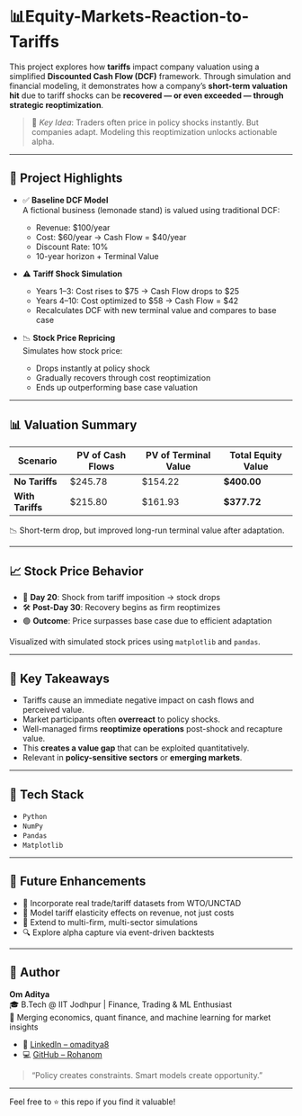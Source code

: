 # 📊Equity-Markets-Reaction-to-Tariffs

This project explores how **tariffs** impact company valuation using a simplified **Discounted Cash Flow (DCF)** framework. Through simulation and financial modeling, it demonstrates how a company’s **short-term valuation hit** due to tariff shocks can be **recovered — or even exceeded — through strategic reoptimization**.

> 🧠 *Key Idea*: Traders often price in policy shocks instantly. But companies adapt. Modeling this reoptimization unlocks actionable alpha.

---

## 🧮 Project Highlights

- ✅ **Baseline DCF Model**  
  A fictional business (lemonade stand) is valued using traditional DCF:
  - Revenue: $100/year
  - Cost: $60/year → Cash Flow = $40/year
  - Discount Rate: 10%
  - 10-year horizon + Terminal Value

- ⚠️ **Tariff Shock Simulation**  
  - Years 1–3: Cost rises to $75 → Cash Flow drops to $25
  - Years 4–10: Cost optimized to $58 → Cash Flow = $42
  - Recalculates DCF with new terminal value and compares to base case

- 📉 **Stock Price Repricing**  
  Simulates how stock price:
  - Drops instantly at policy shock
  - Gradually recovers through cost reoptimization
  - Ends up outperforming base case valuation

---

## 📊 Valuation Summary

| Scenario        | PV of Cash Flows | PV of Terminal Value | Total Equity Value |
|----------------|------------------|-----------------------|---------------------|
| **No Tariffs** | $245.78          | $154.22               | **$400.00**         |
| **With Tariffs** | $215.80        | $161.93               | **$377.72**         |

📉 Short-term drop, but improved long-run terminal value after adaptation.

---

## 📈 Stock Price Behavior

- 📍 **Day 20**: Shock from tariff imposition → stock drops
- 🛠️ **Post-Day 30**: Recovery begins as firm reoptimizes
- 🟢 **Outcome**: Price surpasses base case due to efficient adaptation

Visualized with simulated stock prices using `matplotlib` and `pandas`.

---

## 🔑 Key Takeaways

- Tariffs cause an immediate negative impact on cash flows and perceived value.
- Market participants often **overreact** to policy shocks.
- Well-managed firms **reoptimize operations** post-shock and recapture value.
- This **creates a value gap** that can be exploited quantitatively.
- Relevant in **policy-sensitive sectors** or **emerging markets**.

---

## 🧰 Tech Stack

- `Python`
- `NumPy`
- `Pandas`
- `Matplotlib`

---

## 🚀 Future Enhancements

- 📡 Incorporate real trade/tariff datasets from WTO/UNCTAD
- 🔄 Model tariff elasticity effects on revenue, not just costs
- 🧠 Extend to multi-firm, multi-sector simulations
- 🔍 Explore alpha capture via event-driven backtests

---

## 👤 Author

**Om Aditya**  
🎓 B.Tech @ IIT Jodhpur | Finance, Trading & ML Enthusiast  
🚀 Merging economics, quant finance, and machine learning for market insights  

- 🔗 [LinkedIn – omaditya8](https://www.linkedin.com/in/omaditya8)  
- 💻 [GitHub – Rohanom](https://github.com/Rohanom)

> “Policy creates constraints. Smart models create opportunity.”

---

Feel free to ⭐ this repo if you find it valuable!
